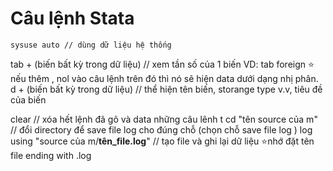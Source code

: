 # Câu lệnh Stata

`sysuse auto // dùng dữ liệu hệ thống` 

tab + (biến bất kỳ trong dữ liệu) // xem tần số của 1 biến
VD: tab foreign
  ⭐ nếu thêm , nol vào câu lệnh trên đó thì nó sẽ hiện data dưới dạng nhị phân.
d + (biến bất kỳ trong dữ liệu) // thể hiện tên biến, storange type v.v, tiêu đề của biến

clear // xóa hết lệnh đã gõ và data
những câu lênh t
cd "tên source của m" // đổi directory để save file log cho đúng chỗ (chọn chỗ save file log )
log using "source của m/**tên_file.log**" // tạo file và ghi lại dữ liệu
⭐nhớ đặt tên file ending with .log


